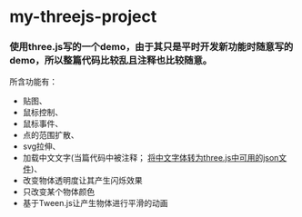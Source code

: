 # my-threejs-project
### 使用three.js写的一个demo，由于其只是平时开发新功能时随意写的demo，所以整篇代码比较乱且注释也比较随意。

所含功能有：
  * 贴图、
  * 鼠标控制、
  * 鼠标事件、
  * 点的范围扩散、
  * svg拉伸、
  * 加载中文文字(当篇代码中被注释；  [将中文字体转为three.js中可用的json文件](https://github.com/gero3/facetype.js))、
  * 改变物体透明度让其产生闪烁效果
  * 只改变某个物体颜色
  * 基于Tween.js让产生物体进行平滑的动画
